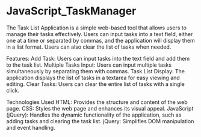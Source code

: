 # JavaScript_TaskManager
The Task List Application is a simple web-based tool that allows users to manage their tasks effectively. Users can input tasks into a text field, either one at a time or separated by commas, and the application will display them in a list format. Users can also clear the list of tasks when needed.

Features: 
Add Task: Users can input tasks into the text field and add them to the task list.
Multiple Tasks Input: Users can input multiple tasks simultaneously by separating them with commas.
Task List Display: The application displays the list of tasks in a textarea for easy viewing and editing.
Clear Tasks: Users can clear the entire list of tasks with a single click.

Technologies Used
HTML: Provides the structure and content of the web page.
CSS: Styles the web page and enhances its visual appeal.
JavaScript (jQuery): Handles the dynamic functionality of the application, such as adding tasks and clearing the task list.
jQuery: Simplifies DOM manipulation and event handling.
